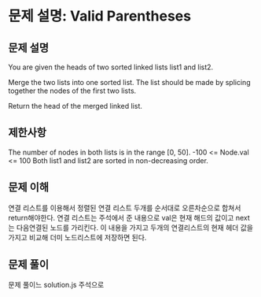# 문제 설명: Valid Parentheses

## 문제 설명

You are given the heads of two sorted linked lists list1 and list2.

Merge the two lists into one sorted list. The list should be made by splicing together the nodes of the first two lists.

Return the head of the merged linked list.

## 제한사항

The number of nodes in both lists is in the range [0, 50].
-100 <= Node.val <= 100
Both list1 and list2 are sorted in non-decreasing order.

## 문제 이해

연결 리스트를 이용해서 정렬된 연결 리스트 두개를 순서대로 오른차순으로 합쳐서 return해야한다.
연결 리스트는 주석에서 준 내용으로 val은 현재 해드의 값이고 next는 다음연결된 노드를 가리킨다.
이 내용을 가지고 두개의 연결리스트의 현재 헤더 값을 가지고 비교해 더미 노드리스트에 저장하면 된다.

## 문제 풀이

문제 풀이느 solution.js 주석으로

